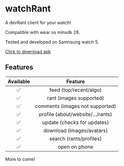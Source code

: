 # watchRant
A devRant client for your watch!

Compatible with wear os minsdk 28.

Tested and developed on Samnsung watch 5.

[Click to download apk](https://github.com/joewilliams007/watchrant/app-release.apk)

## Features

| Available |                Feature           |
| :-----------: | :--------------------------------: |
|       ✅       | feed (top/recent/algo)          |
|       ✅       | rant (images supported)                   |
|       ✅       | comments (images not supported)                        |
|       ✅       | profile (about/website/.../rants)   |
|       ✅       | update (checks for updates)   |
|       ✅       | download (images/avatars)   |
|       ✅       | search (rants/profiles)   |
|       ✅       | open on phone   |

More to come!

